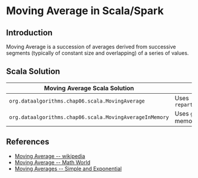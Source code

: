 # Moving Average in Scala/Spark

## Introduction
Moving Average is a succession of averages derived from successive segments 
(typically of constant size and overlapping) of a series of values.

## Scala Solution 

Moving Average Scala Solution                                  |  Description                                        |
-------------------------------------------------------------- | --------------------------------------------------- | 
````org.dataalgorithms.chap06.scala.MovingAverage````          |  Uses ````repartitionAndSortWithinPartitions()````  |                          | 
````org.dataalgorithms.chap06.scala.MovingAverageInMemory````  |  Uses ````groupByKey()```` and then sorts in memory |                                     |

## References
* [Moving Average -- wikipedia](https://en.wikipedia.org/wiki/Moving_average)
* [Moving Average -- Math World](http://mathworld.wolfram.com/MovingAverage.html)
* [Moving Averages -- Simple and Exponential](http://stockcharts.com/school/doku.php?id=chart_school:technical_indicators:moving_averages)
